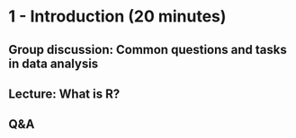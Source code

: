 # 1 - Introduction (20 minutes)

## Group discussion: Common questions and tasks in data analysis

<enter your notes in plain text or markdown here>
  
  ## Lecture: What is R?
  
  <enter your notes in plain text or markdown here>
  
  ## Q&A
  
  <enter your notes in plain text or markdown here>